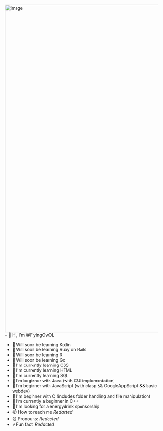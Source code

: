 <img width="1920" height="1080" alt="image" src="https://github.com/user-attachments/assets/43af129a-1667-4ded-928a-b84ee2c23f2a" />- 👋 Hi, I’m @FlyingOwOL
- 🌱 Will soon be learning Kotlin
- 🌱 Will soon be learning Ruby on Rails
- 🌱 Will soon be learning R
- 🌱 Will soon be learning Go 
- 🌱 I'm currently learning CSS
- 🌱 I'm currently learning HTML
- 🌱 I'm currently learning SQL
- 🌱 I’m beginner with Java (with GUI implementation)
- 🌱 I’m beginner with JavaScript (with clasp && GoogleAppScript && basic webdev)
- 🌱 I'm beginner with C (includes folder handling and file manipulation)
- 🌱 I’m currently a beginner in C++
- 💞️ I'm looking for a energydrink sponsorship
- 📫 How to reach me *Redacted*
- 😄 Pronouns: *Redacted*
- ⚡ Fun fact: *Redacted*

<!---
FlyingOwOL/FlyingOwOL is a ✨ special ✨ repository because its `README.md` (this file) appears on your GitHub profile.
You can click the Preview link to take a look at your changes.
--->
